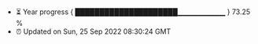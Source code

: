 - ⏳ Year progress { █████████████████████▁▁▁▁▁▁▁▁▁ } 73.25 %
- ⏰ Updated on Sun, 25 Sep 2022 08:30:24 GMT

